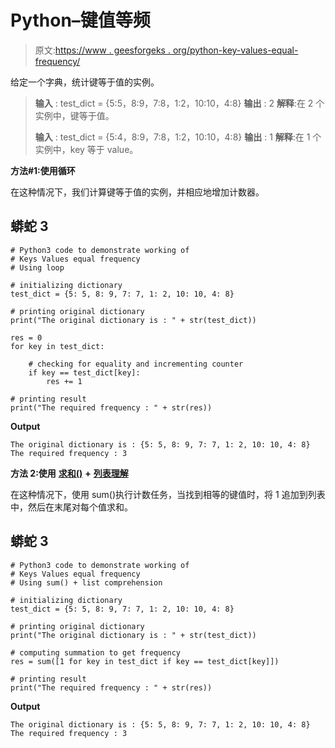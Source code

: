 # Python–键值等频

> 原文:[https://www . geesforgeks . org/python-key-values-equal-frequency/](https://www.geeksforgeeks.org/python-keys-values-equal-frequency/)

给定一个字典，统计键等于值的实例。

> **输入** : test_dict = {5:5，8:9，7:8，1:2，10:10，4:8}
> **输出** : 2
> **解释**:在 2 个实例中，键等于值。
> 
> **输入** : test_dict = {5:4，8:9，7:8，1:2，10:10，4:8}
> **输出** : 1
> **解释**:在 1 个实例中，key 等于 value。

**方法#1:使用循环**

在这种情况下，我们计算键等于值的实例，并相应地增加计数器。

## 蟒蛇 3

```
# Python3 code to demonstrate working of
# Keys Values equal frequency
# Using loop

# initializing dictionary
test_dict = {5: 5, 8: 9, 7: 7, 1: 2, 10: 10, 4: 8}

# printing original dictionary
print("The original dictionary is : " + str(test_dict))

res = 0
for key in test_dict:

    # checking for equality and incrementing counter
    if key == test_dict[key]:
        res += 1

# printing result
print("The required frequency : " + str(res))
```

**Output**

```
The original dictionary is : {5: 5, 8: 9, 7: 7, 1: 2, 10: 10, 4: 8}
The required frequency : 3

```

**方法 2:使用** [**求和()**](https://www.geeksforgeeks.org/accumulate-and-partial_sum-in-c-stl-numeric-header/) **+** [**列表理解**](https://www.geeksforgeeks.org/python-list-comprehension-and-slicing/)

在这种情况下，使用 sum()执行计数任务，当找到相等的键值时，将 1 追加到列表中，然后在末尾对每个值求和。

## 蟒蛇 3

```
# Python3 code to demonstrate working of
# Keys Values equal frequency
# Using sum() + list comprehension

# initializing dictionary
test_dict = {5: 5, 8: 9, 7: 7, 1: 2, 10: 10, 4: 8}

# printing original dictionary
print("The original dictionary is : " + str(test_dict))

# computing summation to get frequency
res = sum([1 for key in test_dict if key == test_dict[key]])

# printing result
print("The required frequency : " + str(res))
```

**Output**

```
The original dictionary is : {5: 5, 8: 9, 7: 7, 1: 2, 10: 10, 4: 8}
The required frequency : 3

```